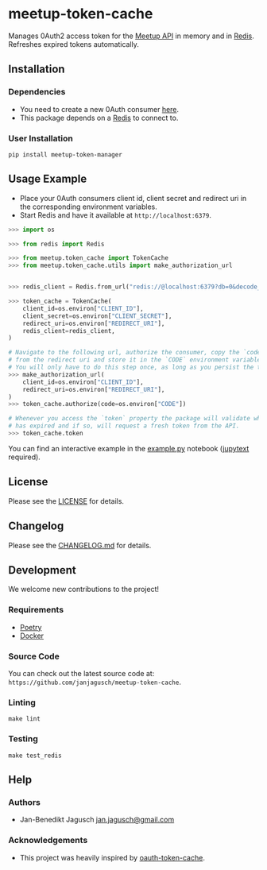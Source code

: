 # meetup-token-cache

Manages 0Auth2 access token for the [Meetup API](https://secure.meetup.com/meetup_api) in memory and in [Redis](https://redis.io/). Refreshes expired tokens automatically.


## Installation

### Dependencies

- You need to create a new 0Auth consumer [here](https://secure.meetup.com/meetup_api/oauth_consumers/).
- This package depends on a [Redis](https://redis.io/) to connect to.

### User Installation

```shell
pip install meetup-token-manager
```

## Usage Example

- Place your 0Auth consumers client id, client secret and redirect uri in the corresponding environment variables.
- Start Redis and have it available at `http://localhost:6379`.

```python
>>> import os

>>> from redis import Redis

>>> from meetup.token_cache import TokenCache
>>> from meetup.token_cache.utils import make_authorization_url


>>> redis_client = Redis.from_url("redis://@localhost:6379?db=0&decode_responses=True")

>>> token_cache = TokenCache(
    client_id=os.environ["CLIENT_ID"],
    client_secret=os.environ["CLIENT_SECRET"],
    redirect_uri=os.environ["REDIRECT_URI"],
    redis_client=redis_client,
)

# Navigate to the following url, authorize the consumer, copy the `code` parameter
# from the redirect uri and store it in the `CODE` environment variable.
# You will only have to do this step once, as long as you persist the tokens in Redis.
>>> make_authorization_url(
    client_id=os.environ["CLIENT_ID"],
    redirect_uri=os.environ["REDIRECT_URI"],
)
>>> token_cache.authorize(code=os.environ["CODE"])

# Whenever you access the `token` property the package will validate whether your token
# has expired and if so, will request a fresh token from the API.
>>> token_cache.token
```

You can find an interactive example in the [example.py](notebooks/example.py) notebook ([jupytext](https://github.com/mwouts/jupytext) required).

## License

Please see the [LICENSE](LICENSE) for details.

## Changelog

Please see the [CHANGELOG.md](CHANGELOG.md) for details.

## Development

We welcome new contributions to the project!

### Requirements

- [Poetry](https://python-poetry.org/)
- [Docker](https://www.docker.com/)

### Source Code

You can check out the latest source code at: `https://github.com/janjagusch/meetup-token-cache`.

### Linting

`make lint`

### Testing

`make test_redis`

## Help

### Authors

- Jan-Benedikt Jagusch <jan.jagusch@gmail.com>

### Acknowledgements

- This project was heavily inspired by [oauth-token-cache](https://github.com/NikolaiGulatz/oauth-token-cache).
